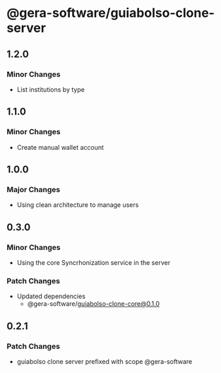 # @gera-software/guiabolso-clone-server

## 1.2.0

### Minor Changes

- List institutions by type

## 1.1.0

### Minor Changes

- Create manual wallet account

## 1.0.0

### Major Changes

- Using clean architecture to manage users

## 0.3.0

### Minor Changes

- Using the core Syncrhonization service in the server

### Patch Changes

- Updated dependencies
  - @gera-software/guiabolso-clone-core@0.1.0

## 0.2.1

### Patch Changes

- guiabolso clone server prefixed with scope @gera-software
